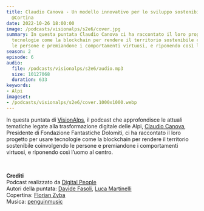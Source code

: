 ```yaml
---
title: Claudio Canova - Un modello innovativo per lo sviluppo sostenibile del territorio
  @Cortina
date: 2022-10-26 18:00:00
image: /podcasts/visionalps/s2e6/cover.jpg
summary: In questa puntata Claudio Canova ci ha raccontato il loro progetto per usare
  tecnologie come la blockchain per rendere il territorio sostenibile coinvolgendo
  le persone e premiandone i comportamenti virtuosi, e riponendo così l’uomo al centro.
season: 2
episode: 6
audio:
  file: /podcasts/visionalps/s2e6/audio.mp3
  size: 10127068
  duration: 633
keywords:
- Alpi
imageset:
- /podcasts/visionalps/s2e6/cover.1000x1000.webp
---
```


In questa puntata di [VisionAlps](https://www.visionalps.com/), il podcast che approfondisce le attuali tematiche legate alla trasformazione digitale delle Alpi, [Claudio Canova](https://www.linkedin.com/in/claudio-canova-943b9710a/), Presidente di Fondazione Fantastiche Dolomiti, ci ha raccontato il loro progetto per usare tecnologie come la blockchain per rendere il territorio sostenibile coinvolgendo le persone e premiandone i comportamenti virtuosi, e riponendo così l’uomo al centro.

<br>

**Crediti**<br>
Podcast realizzato da [Digital People](https://w3id.org/digitalpeople)<br>
Autori della puntata: [Davide Fasoli](https://www.linkedin.com/in/davide-fasoli-2b3246179/), [Luca Martinelli](https://www.linkedin.com/in/luca-martinelli/)<br>
Copertina: [Florian Zyba](https://www.linkedin.com/in/florian-zyba/)<br>
Musica: [penguinmusic](https://pixabay.com/users/penguinmusic-24940186/)